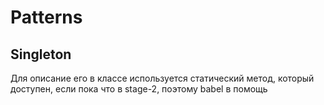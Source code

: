 # Patterns

## Singleton
Для описание его в классе используется статический метод, который доступен, если пока что в stage-2, поэтому babel в помощь